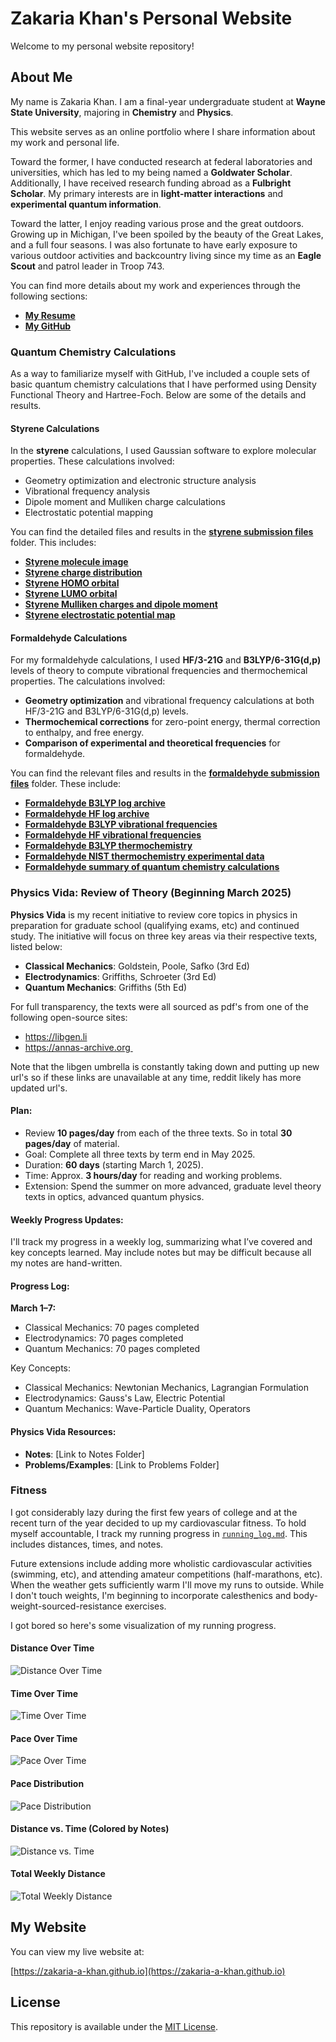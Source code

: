 # Zakaria Khan's Personal Website

Welcome to my personal website repository!

## About Me

My name is Zakaria Khan. I am a final-year undergraduate student at **Wayne State University**, majoring in **Chemistry** and **Physics**.

This website serves as an online portfolio where I share information about my work and personal life.

Toward the former, I have conducted research at federal laboratories and universities, which has led to my being named a **Goldwater Scholar**. Additionally, I have received research funding abroad as a **Fulbright Scholar**. My primary interests are in **light-matter interactions** and **experimental quantum information**.

Toward the latter, I enjoy reading various prose and the great outdoors. Growing up in Michigan, I've been spoiled by the beauty of the Great Lakes, and a full four seasons. I was also fortunate to have early exposure to various outdoor activities and backcountry living since my time as an **Eagle Scout** and patrol leader in Troop 743.

You can find more details about my work and experiences through the following sections:

- **[My Resume](./zk_resume.pdf)**
- **[My GitHub](https://github.com/zakaria-a-khan)**

### Quantum Chemistry Calculations

As a way to familiarize myself with GitHub, I've included a couple sets of basic quantum chemistry calculations that I have performed using Density Functional Theory and Hartree-Foch. Below are some of the details and results.

#### Styrene Calculations

In the **styrene** calculations, I used Gaussian software to explore molecular properties. These calculations involved:

- Geometry optimization and electronic structure analysis
- Vibrational frequency analysis
- Dipole moment and Mulliken charge calculations
- Electrostatic potential mapping

You can find the detailed files and results in the **[styrene submission files](./quantum_chemistry_calculations/styrene_submission_files)** folder. This includes:

- **[Styrene molecule image](./quantum_chemistry_calculations/styrene_submission_files/styrene.png)**
- **[Styrene charge distribution](./quantum_chemistry_calculations/styrene_submission_files/styrene_charge.png)**
- **[Styrene HOMO orbital](./quantum_chemistry_calculations/styrene_submission_files/styrene_homo.PNG)**
- **[Styrene LUMO orbital](./quantum_chemistry_calculations/styrene_submission_files/styrene_lumo.PNG)**
- **[Styrene Mulliken charges and dipole moment](./quantum_chemistry_calculations/styrene_submission_files/styrene_mulliken_charges.png)**
- **[Styrene electrostatic potential map](./quantum_chemistry_calculations/styrene_submission_files/styrene_electrostaticV.png)**

#### Formaldehyde Calculations

For my formaldehyde calculations, I used **HF/3-21G** and **B3LYP/6-31G(d,p)** levels of theory to compute vibrational frequencies and thermochemical properties. The calculations involved:

- **Geometry optimization** and vibrational frequency calculations at both HF/3-21G and B3LYP/6-31G(d,p) levels.
- **Thermochemical corrections** for zero-point energy, thermal correction to enthalpy, and free energy.
- **Comparison of experimental and theoretical frequencies** for formaldehyde.

You can find the relevant files and results in the **[formaldehyde submission files](./quantum_chemistry_calculations/formaldehyde_submission_files)** folder. These include:

- **[Formaldehyde B3LYP log archive](./quantum_chemistry_calculations/formaldehyde_submission_files/formaldehyde_b3lyp_log_archive.PNG)**
- **[Formaldehyde HF log archive](./quantum_chemistry_calculations/formaldehyde_submission_files/formaldehyde_hf_log_archive.PNG)**
- **[Formaldehyde B3LYP vibrational frequencies](./quantum_chemistry_calculations/formaldehyde_submission_files/formaldehyde_b3lyp_vibrational_freq.PNG)**
- **[Formaldehyde HF vibrational frequencies](./quantum_chemistry_calculations/formaldehyde_submission_files/formaldehyde_hf_vibrational_freq.PNG)**
- **[Formaldehyde B3LYP thermochemistry](./quantum_chemistry_calculations/formaldehyde_submission_files/formaldehyde_b3lyp_thermochem.PNG)**
- **[Formaldehyde NIST thermochemistry experimental data](./quantum_chemistry_calculations/formaldehyde_submission_files/formaldehyde_nist_thermochem_exp.PNG)**
- **[Formaldehyde summary of quantum chemistry calculations](./quantum_chemistry_calculations/formaldehyde_submission_files/formaldehyde_assignment2.pdf)**

### Physics Vida: Review of Theory (Beginning March 2025)

**Physics Vida** is my recent initiative to review core topics in physics in preparation for graduate school (qualifying exams, etc) and continued study. The initiative will focus on three key areas via their respective texts, listed below:

- **Classical Mechanics**: Goldstein, Poole, Safko (3rd Ed)
- **Electrodynamics**: Griffiths, Schroeter (3rd Ed)
- **Quantum Mechanics**: Griffiths (5th Ed)

For full transparency, the texts were all sourced as pdf's from one of the following open-source sites:
- https://libgen.li
- https://annas-archive.org 

Note that the libgen umbrella is constantly taking down and putting up new url's so if these links are unavailable at any time, reddit likely has more updated url's.

#### Plan:
- Review **10 pages/day** from each of the three texts. So in total **30 pages/day** of material.
- Goal: Complete all three texts by term end in May 2025.
- Duration: **60 days** (starting March 1, 2025).
- Time: Approx. **3 hours/day** for reading and working problems.
- Extension: Spend the summer on more advanced, graduate level theory texts in optics, advanced quantum physics.

#### Weekly Progress Updates:
I'll track my progress in a weekly log, summarizing what I’ve covered and key concepts learned. May include notes but may be difficult because all my notes are hand-written.

#### Progress Log:

**March 1–7:**
- Classical Mechanics: 70 pages completed
- Electrodynamics: 70 pages completed
- Quantum Mechanics: 70 pages completed

Key Concepts:
- Classical Mechanics: Newtonian Mechanics, Lagrangian Formulation
- Electrodynamics: Gauss's Law, Electric Potential
- Quantum Mechanics: Wave-Particle Duality, Operators

#### Physics Vida Resources:

- **Notes**: [Link to Notes Folder]
- **Problems/Examples**: [Link to Problems Folder]

### Fitness

I got considerably lazy during the first few years of college and at the recent turn of the year decided to up my cardiovascular fitness. To hold myself accountable, I track my running progress in [`running_log.md`](running_log.md). This includes distances, times, and notes.

Future extensions include adding more wholistic cardiovascular activities (swimming, etc), and attending amateur competitions (half-marathons, etc). When the weather gets sufficiently warm I'll move my runs to outside. While I don't touch weights, I'm beginning to incorporate calesthenics and body-weight-sourced-resistance exercises.

I got bored so here's some visualization of my running progress.

#### Distance Over Time
![Distance Over Time](running/distance_over_time.png)

#### Time Over Time
![Time Over Time](running/time_over_time.png)

#### Pace Over Time
![Pace Over Time](running/pace_over_time.png)

#### Pace Distribution
![Pace Distribution](running/pace_distribution.png)

#### Distance vs. Time (Colored by Notes)
![Distance vs. Time](running/distance_vs_time_colored.png)

#### Total Weekly Distance
![Total Weekly Distance](running/total_weekly_distance.png)

## My Website

You can view my live website at:

[https://zakaria-a-khan.github.io](https://zakaria-a-khan.github.io)

## License

This repository is available under the [MIT License](LICENSE).
